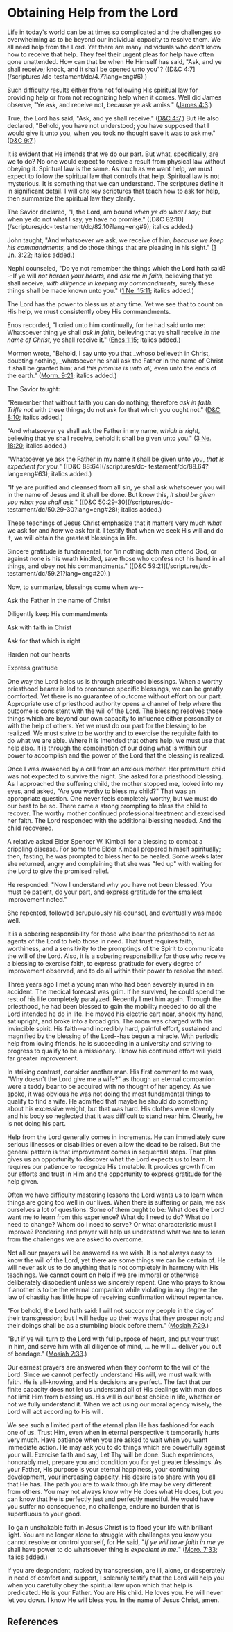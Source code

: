 # Obtaining Help from the Lord

Life in today's world can be at times so complicated and the challenges so
overwhelming as to be beyond our individual capacity to resolve them. We all
need help from the Lord. Yet there are many individuals who don't know how to
receive that help. They feel their urgent pleas for help have often gone
unattended. How can that be when He Himself has said, "Ask, and ye shall
receive; knock, and it shall be opened unto you"? ([D&amp;C 4:7](/scriptures
/dc-testament/dc/4.7?lang=eng#6).)

Such difficulty results either from not following His spiritual law for
providing help or from not recognizing help when it comes. Well did James
observe, "Ye ask, and receive not, because ye ask amiss." ([James
4:3](/scriptures/nt/james/4.3?lang=eng#2).)

True, the Lord has said, "Ask, and ye shall receive." ([D&amp;C
4:7](/scriptures/dc-testament/dc/4.7?lang=eng#6).) But He also declared,
"Behold, you have not understood; you have supposed that I would give it unto
you, when you took no thought save it was to ask me." ([D&amp;C
9:7](/scriptures/dc-testament/dc/9.7?lang=eng#6).)

It is evident that He intends that we do our part. But what, specifically, are
we to do? No one would expect to receive a result from physical law without
obeying it. Spiritual law is the same. As much as we want help, we must expect
to follow the spiritual law that controls that help. Spiritual law is not
mysterious. It is something that we can understand. The scriptures define it
in significant detail. I will cite key scriptures that teach how to ask for
help, then summarize the spiritual law they clarify.

The Savior declared, "I, the Lord, am bound _when ye do what I say;_ but when
ye do not what I say, ye have no promise." ([D&amp;C 82:10](/scriptures/dc-
testament/dc/82.10?lang=eng#9); italics added.)

John taught, "And whatsoever we ask, we receive of him, _because we keep his
commandments,_ and do those things that are pleasing in his sight." ([1 Jn.
3:22](/scriptures/nt/1-jn/3.22?lang=eng#21); italics added.)

Nephi counseled, "Do ye not remember the things which the Lord hath said?--If
ye will _not harden your hearts,_ and _ask me in faith,_ believing that ye
shall receive, _with diligence in keeping my commandments,_ surely these
things shall be made known unto you." ([1 Ne.
15:11](/scriptures/bofm/1-ne/15.11?lang=eng#10); italics added.)

The Lord has the power to bless us at any time. Yet we see that to count on
His help, we must consistently obey His commandments.

Enos recorded, "I cried unto him continually, for he had said unto me:
Whatsoever thing ye shall _ask in faith,_ believing that ye shall receive _in
the name of Christ,_ ye shall receive it." ([Enos
1:15](/scriptures/bofm/enos/1.15?lang=eng#14); italics added.)

Mormon wrote, "Behold, I say unto you that _whoso believeth in Christ,
doubting nothing, _whatsoever he shall ask the Father in the name of Christ it
shall be granted him; and _this promise is unto all,_ even unto the ends of
the earth." ([Morm. 9:21](/scriptures/bofm/morm/9.21?lang=eng#20); italics
added.)

The Savior taught:

"Remember that without faith you can do nothing; therefore _ask in faith.
Trifle not_ with these things; do not ask for that which you ought not."
([D&amp;C 8:10](/scriptures/dc-testament/dc/8.10?lang=eng#9); italics added.)

"And whatsoever ye shall ask the Father in my name, _which is right,_
believing that ye shall receive, behold it shall be given unto you." ([3 Ne.
18:20](/scriptures/bofm/3-ne/18.20?lang=eng#19); italics added.)

"Whatsoever ye ask the Father in my name it shall be given unto you, _that is
expedient for you._" ([D&amp;C 88:64](/scriptures/dc-
testament/dc/88.64?lang=eng#63); italics added.)

"If ye are purified and cleansed from all sin, ye shall ask whatsoever you
will in the name of Jesus and it shall be done. But know this, _it shall be
given you what you shall ask._" ([D&amp;C 50:29-30](/scriptures/dc-
testament/dc/50.29-30?lang=eng#28); italics added.)

These teachings of Jesus Christ emphasize that it matters very much _what_ we
ask for and _how_ we ask for it. I testify that when we seek His will and do
it, we will obtain the greatest blessings in life.

Sincere gratitude is fundamental, for "in nothing doth man offend God, or
against none is his wrath kindled, save those who confess not his hand in all
things, and obey not his commandments." ([D&amp;C 59:21](/scriptures/dc-
testament/dc/59.21?lang=eng#20).)

Now, to summarize, blessings come when we--

Ask the Father in the name of Christ

Diligently keep His commandments

Ask with faith in Christ

Ask for that which is right

Harden not our hearts

Express gratitude

One way the Lord helps us is through priesthood blessings. When a worthy
priesthood bearer is led to pronounce specific blessings, we can be greatly
comforted. Yet there is no guarantee of outcome without effort on our part.
Appropriate use of priesthood authority opens a channel of help where the
outcome is consistent with the will of the Lord. The blessing resolves those
things which are beyond our own capacity to influence either personally or
with the help of others. Yet we must do our part for the blessing to be
realized. We must strive to be worthy and to exercise the requisite faith to
do what we are able. Where it is intended that others help, we must use that
help also. It is through the combination of our doing what is within our power
to accomplish and the power of the Lord that the blessing is realized.

Once I was awakened by a call from an anxious mother. Her premature child was
not expected to survive the night. She asked for a priesthood blessing. As I
approached the suffering child, the mother stopped me, looked into my eyes,
and asked, "Are you worthy to bless my child?" That was an appropriate
question. One never feels completely worthy, but we must do our best to be so.
There came a strong prompting to bless the child to recover. The worthy mother
continued professional treatment and exercised her faith. The Lord responded
with the additional blessing needed. And the child recovered.

A relative asked Elder Spencer W. Kimball for a blessing to combat a crippling
disease. For some time Elder Kimball prepared himself spiritually; then,
fasting, he was prompted to bless her to be healed. Some weeks later she
returned, angry and complaining that she was "fed up" with waiting for the
Lord to give the promised relief.

He responded: "Now I understand why you have not been blessed. You must be
patient, do your part, and express gratitude for the smallest improvement
noted."

She repented, followed scrupulously his counsel, and eventually was made well.

It is a sobering responsibility for those who bear the priesthood to act as
agents of the Lord to help those in need. That trust requires faith,
worthiness, and a sensitivity to the promptings of the Spirit to communicate
the will of the Lord. Also, it is a sobering responsibility for those who
receive a blessing to exercise faith, to express gratitude for every degree of
improvement observed, and to do all within their power to resolve the need.

Three years ago I met a young man who had been severely injured in an
accident. The medical forecast was grim. If he survived, he could spend the
rest of his life completely paralyzed. Recently I met him again. Through the
priesthood, he had been blessed to gain the mobility needed to do all the Lord
intended he do in life. He moved his electric cart near, shook my hand, sat
upright, and broke into a broad grin. The room was charged with his invincible
spirit. His faith--and incredibly hard, painful effort, sustained and
magnified by the blessing of the Lord--has begun a miracle. With periodic help
from loving friends, he is succeeding in a university and striving to progress
to qualify to be a missionary. I know his continued effort will yield far
greater improvement.

In striking contrast, consider another man. His first comment to me was, "Why
doesn't the Lord give me a wife?" as though an eternal companion were a teddy
bear to be acquired with no thought of her agency. As we spoke, it was obvious
he was not doing the most fundamental things to qualify to find a wife. He
admitted that maybe he should do something about his excessive weight, but
that was hard. His clothes were slovenly and his body so neglected that it was
difficult to stand near him. Clearly, he is not doing his part.

Help from the Lord generally comes in increments. He can immediately cure
serious illnesses or disabilities or even allow the dead to be raised. But the
general pattern is that improvement comes in sequential steps. That plan gives
us an opportunity to discover what the Lord expects us to learn. It requires
our patience to recognize His timetable. It provides growth from our efforts
and trust in Him and the opportunity to express gratitude for the help given.

Often we have difficulty mastering lessons the Lord wants us to learn when
things are going too well in our lives. When there is suffering or pain, we
ask ourselves a lot of questions. Some of them ought to be: What does the Lord
want me to learn from this experience? What do I need to do? What do I need to
change? Whom do I need to serve? Or what characteristic must I improve?
Pondering and prayer will help us understand what we are to learn from the
challenges we are asked to overcome.

Not all our prayers will be answered as we wish. It is not always easy to know
the will of the Lord, yet there are some things we can be certain of. He will
never ask us to do anything that is not completely in harmony with His
teachings. We cannot count on help if we are immoral or otherwise deliberately
disobedient unless we sincerely repent. One who prays to know if another is to
be the eternal companion while violating in any degree the law of chastity has
little hope of receiving confirmation without repentance.

"For behold, the Lord hath said: I will not succor my people in the day of
their transgression; but I will hedge up their ways that they prosper not; and
their doings shall be as a stumbling block before them." ([Mosiah
7:29](/scriptures/bofm/mosiah/7.29?lang=eng#28).)

"But if ye will turn to the Lord with full purpose of heart, and put your
trust in him, and serve him with all diligence of mind, ... he will ... deliver
you out of bondage." ([Mosiah
7:33](/scriptures/bofm/mosiah/7.33?lang=eng#32).)

Our earnest prayers are answered when they conform to the will of the Lord.
Since we cannot perfectly understand His will, we must walk with faith. He is
all-knowing, and His decisions are perfect. The fact that our finite capacity
does not let us understand all of His dealings with man does not limit Him
from blessing us. His will is our best choice in life, whether or not we fully
understand it. When we act using our moral agency wisely, the Lord will act
according to His will.

We see such a limited part of the eternal plan He has fashioned for each one
of us. Trust Him, even when in eternal perspective it temporarily hurts very
much. Have patience when you are asked to wait when you want immediate action.
He may ask you to do things which are powerfully against your will. Exercise
faith and say, Let Thy will be done. Such experiences, honorably met, prepare
you and condition you for yet greater blessings. As your Father, His purpose
is your eternal happiness, your continuing development, your increasing
capacity. His desire is to share with you all that He has. The path you are to
walk through life may be very different from others. You may not always know
why He does what He does, but you can know that He is perfectly just and
perfectly merciful. He would have you suffer no consequence, no challenge,
endure no burden that is superfluous to your good.

To gain unshakable faith in Jesus Christ is to flood your life with brilliant
light. You are no longer alone to struggle with challenges you know you cannot
resolve or control yourself, for He said, "_If ye will have faith in me_ ye
shall have power to do whatsoever thing is _expedient in me._" ([Moro.
7:33](/scriptures/bofm/moro/7.33?lang=eng#32); italics added.)

If you are despondent, racked by transgression, are ill, alone, or desperately
in need of comfort and support, I solemnly testify that the Lord will help you
when you carefully obey the spiritual law upon which that help is predicated.
He is your Father. You are His child. He loves you. He will never let you
down. I know He will bless you. In the name of Jesus Christ, amen.

## References

